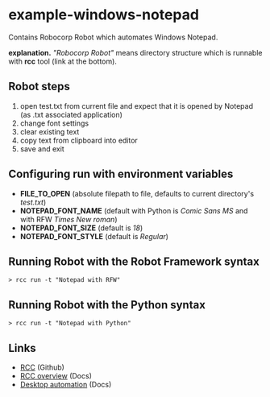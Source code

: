 # example-windows-notepad

Contains Robocorp Robot which automates Windows Notepad.

**explanation.** _"Robocorp Robot"_ means directory structure which is runnable with **rcc** tool (link at the bottom).

## Robot steps
  
  1. open test.txt from current file and expect that it is opened by Notepad (as .txt associated application)
  2. change font settings
  3. clear existing text
  4. copy text from clipboard into editor
  5. save and exit
  
## Configuring run with environment variables

  - **FILE_TO_OPEN** (absolute filepath to file, defaults to current directory's _test.txt_)
  - **NOTEPAD_FONT_NAME** (default with Python is _Comic Sans MS_ and with RFW _Times New roman_)
  - **NOTEPAD_FONT_SIZE** (default is _18_)
  - **NOTEPAD_FONT_STYLE** (default is _Regular_)
 
## Running Robot with the Robot Framework syntax

  ```shell
  > rcc run -t "Notepad with RFW"
  ``` 
  
## Running Robot with the Python syntax

  ```shell
  > rcc run -t "Notepad with Python"
  ```
  
## Links

  - [RCC](https://github.com/robocorp/rcc) (Github)
  - [RCC overview](https://robocorp.com/docs/rcc/overview) (Docs)
  - [Desktop automation](https://robocorp.com/docs/development-guide/desktop) (Docs)
